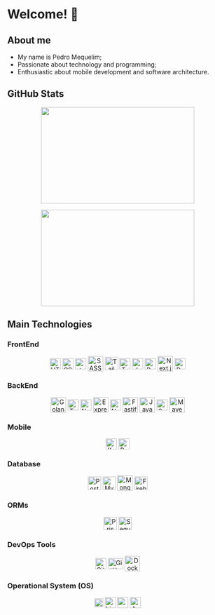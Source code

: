 # Welcome! 👋

## About me
<div>
  <ul>
    <li>My name is Pedro Mequelim;</li>
    <li>Passionate about technology and programming;</li>
    <li>Enthusiastic about mobile development and software architecture.</li>
  </ul>
</div>

## GitHub Stats

<div align="center">
  <!-- <img
    height="220rem"
    width="650rem"
    src="https://github-profile-summary-cards.vercel.app/api/cards/profile-details?username=phms02&theme=github_dark"
  /> -->

  <img
    height="220rem"
    width="350rem"
    src="https://github-profile-summary-cards.vercel.app/api/cards/repos-per-language?username=phms02&theme=github_dark"
  />

  <img
    height="220rem"
    width="350rem"
    src="https://github-profile-summary-cards.vercel.app/api/cards/most-commit-language?username=phms02&theme=github_dark"
  />

  <!-- <img
    height="220rem"
    width="350rem"
    src="https://github-profile-summary-cards.vercel.app/api/cards/stats?username=phms02&theme=github_dark"
  /> -->

  <!-- <img
    height="220rem"
    width="350rem"
    src="https://github-profile-summary-cards.vercel.app/api/cards/productive-time?username=phms02&theme=github_dark&utcOffset=8"
  /> -->
</div>

## Main Technologies

### FrontEnd

<div align="center">
  <img alt="HTML" align="center" height="25" width="25" src="https://cdn.jsdelivr.net/gh/devicons/devicon@latest/icons/html5/html5-original.svg" />
  <img alt="CSS" align="center" height="25" width="25" src="https://cdn.jsdelivr.net/gh/devicons/devicon@latest/icons/css3/css3-original.svg" />
  <img alt="styled-components" align="center" height="25" width="25" src="https://skillicons.dev/icons?i=styledcomponents" />
  <img alt="SASS" align="center" height="35" width="35" src="https://cdn.jsdelivr.net/gh/devicons/devicon@latest/icons/sass/sass-original.svg" />
  <img alt="Tailwind CSS" align="center" height="30" width="30" src="https://cdn.jsdelivr.net/gh/devicons/devicon@latest/icons/tailwindcss/tailwindcss-original.svg" />
  <img alt="TypeScript" align="center" height="25" width="25" src="https://cdn.jsdelivr.net/gh/devicons/devicon@latest/icons/typescript/typescript-original.svg" />
  <img alt="JavaScript" align="center" height="25" width="25" src="https://cdn.jsdelivr.net/gh/devicons/devicon@latest/icons/javascript/javascript-original.svg" />
  <!-- <img alt="Angular" align="center" height="25" width="25" src="https://cdn.jsdelivr.net/gh/devicons/devicon@latest/icons/angularjs/angularjs-original.svg" /> -->
  <img alt="React.js" align="center" height="25" width="25" src="https://cdn.jsdelivr.net/gh/devicons/devicon@latest/icons/react/react-original.svg" />
  <img alt="Next.js" align="center" height="35" width="35" src="https://cdn.jsdelivr.net/gh/devicons/devicon@latest/icons/nextjs/nextjs-original-wordmark.svg" />
  <img alt="Redux.js" align="center" height="25" width="25" src="https://cdn.jsdelivr.net/gh/devicons/devicon@latest/icons/redux/redux-original.svg" />
</div>

### BackEnd

<div align="center">
  <img alt="Golang" align="center" height="35" width="35" src="https://cdn.jsdelivr.net/gh/devicons/devicon@latest/icons/go/go-original-wordmark.svg" />
  <!-- <img alt="Dart" align="center" height="25" width="25" src="https://cdn.jsdelivr.net/gh/devicons/devicon@latest/icons/dart/dart-original.svg" /> -->
  <img alt="TypeScript" align="center" height="25" width="25" src="https://cdn.jsdelivr.net/gh/devicons/devicon@latest/icons/typescript/typescript-original.svg" />
  <img alt="Node.js" align="center" height="25" width="25" src="https://cdn.jsdelivr.net/gh/devicons/devicon@latest/icons/nodejs/nodejs-original.svg" />
  <img alt="Express.js" align="center" height="35" width="35" src="https://cdn.jsdelivr.net/gh/devicons/devicon@latest/icons/express/express-original.svg" />
  <img alt="NestJS" align="center" height="25" width="25" src="https://cdn.jsdelivr.net/gh/devicons/devicon@latest/icons/nestjs/nestjs-original.svg" />
  <img alt="Fastify" align="center" height="35" width="35" src="https://cdn.jsdelivr.net/gh/devicons/devicon@latest/icons/fastify/fastify-original.svg" />
  <!-- <img alt="Python" align="center" height="30" width="30" src="https://cdn.jsdelivr.net/gh/devicons/devicon@latest/icons/python/python-original.svg" />
  <img alt="Django" align="center" height="25" width="25" src="https://cdn.jsdelivr.net/gh/devicons/devicon@latest/icons/django/django-plain.svg" />
  <img alt="Flask" align="center" height="30" width="30" src="https://cdn.jsdelivr.net/gh/devicons/devicon@latest/icons/flask/flask-original.svg" />
  <img alt="FastAPI" align="center" height="25" width="25" src="https://cdn.jsdelivr.net/gh/devicons/devicon@latest/icons/fastapi/fastapi-original.svg" /
  <img alt="C#" align="center" height="30" width="30" src="https://cdn.jsdelivr.net/gh/devicons/devicon@latest/icons/csharp/csharp-original.svg" />
  <img alt=".NET" align="center" height="35" width="35" src="https://cdn.jsdelivr.net/gh/devicons/devicon@latest/icons/dot-net/dot-net-original.svg" />
  <img alt=".NET Core" align="center" height="28" width="28" src="https://cdn.jsdelivr.net/gh/devicons/devicon@latest/icons/dotnetcore/dotnetcore-original.svg" />> -->
  <img alt="Java" align="center" height="35" width="35" src="https://cdn.jsdelivr.net/gh/devicons/devicon@latest/icons/java/java-original.svg" />
  <img alt="Spring Boot" align="center" height="25" width="25" src="https://cdn.jsdelivr.net/gh/devicons/devicon@latest/icons/spring/spring-original.svg" />
  <img alt="Maven" align="center" height="35" width="35" src="https://cdn.jsdelivr.net/gh/devicons/devicon@latest/icons/maven/maven-original.svg" />
</div>

### Mobile

<div align="center">
  <img alt="Kotlin" align="center" height="25" width="25" src="https://cdn.jsdelivr.net/gh/devicons/devicon@latest/icons/kotlin/kotlin-original.svg" />
  <!-- <img alt="Swift" align="center" height="25" width="25" src="https://cdn.jsdelivr.net/gh/devicons/devicon@latest/icons/swift/swift-original.svg" /> -->
  <img alt="React Native" align="center" height="25" width="25" src="https://cdn.jsdelivr.net/gh/devicons/devicon@latest/icons/react/react-original.svg" />
  <!-- <img alt="Flutter" align="center" height="25" width="25" src="https://cdn.jsdelivr.net/gh/devicons/devicon@latest/icons/flutter/flutter-original.svg" /> -->
</div>

<!-- ### API

<div align="center">
  <img alt="GraphQL" align="center" height="35" width="35" src="https://cdn.jsdelivr.net/gh/devicons/devicon@latest/icons/graphql/graphql-plain.svg" />
</div> -->

### Database

<div align="center">
  <!-- <img alt="Oracle SQL" align="center" height="45" width="45" src="https://cdn.jsdelivr.net/gh/devicons/devicon@latest/icons/oracle/oracle-original.svg" /> -->
  <img alt="PostgreSQL" align="center" height="30" width="30" src="https://cdn.jsdelivr.net/gh/devicons/devicon@latest/icons/postgresql/postgresql-original.svg" />
  <img alt="MySQL" align="center" height="30" width="30" src="https://cdn.jsdelivr.net/gh/devicons/devicon@latest/icons/mysql/mysql-original.svg" />
  <img alt="MongoDB" align="center" height="35" width="35" src="https://cdn.jsdelivr.net/gh/devicons/devicon@latest/icons/mongodb/mongodb-original.svg" />
  <!-- <img alt="DynamoDB" align="center" height="35" width="35" src="https://cdn.jsdelivr.net/gh/devicons/devicon@latest/icons/dynamodb/dynamodb-original.svg" />
  <img alt="Cassandra" align="center" height="35" width="35" src="https://cdn.jsdelivr.net/gh/devicons/devicon@latest/icons/cassandra/cassandra-original.svg" />
  <img align="center" height="50" width="45" src="https://cdn.jsdelivr.net/gh/devicons/devicon@latest/icons/neo4j/neo4j-original-wordmark.svg" /> -->
  <img alt="Firebase" align="center" height="30" width="30" src="https://cdn.jsdelivr.net/gh/devicons/devicon@latest/icons/firebase/firebase-original.svg" />
  <!-- <img alt="Redis" align="center" height="35" width="35" src="https://cdn.jsdelivr.net/gh/devicons/devicon@latest/icons/redis/redis-original.svg" /> -->
</div>

### ORMs

<div align="center">
  <img alt="Prisma" align="center" height="30" width="30" src="https://cdn.jsdelivr.net/gh/devicons/devicon@latest/icons/prisma/prisma-original.svg" />
  <img alt="Sequelize" align="center" height="30" width="30" src="https://cdn.jsdelivr.net/gh/devicons/devicon@latest/icons/sequelize/sequelize-original.svg" />
  <!-- <img alt="Hibernate" align="center" height="30" width="30" src="https://cdn.jsdelivr.net/gh/devicons/devicon@latest/icons/hibernate/hibernate-original.svg" /> -->
</div>

<!-- ### Software Testing

<div align="center">
  <img alt="JUnit" align="center" height="40" width="40" src="https://cdn.jsdelivr.net/gh/devicons/devicon@latest/icons/junit/junit-original-wordmark.svg" />
  <img alt="Selenium" align="center" height="35" width="35" src="https://cdn.jsdelivr.net/gh/devicons/devicon@latest/icons/selenium/selenium-original.svg" />
  <img alt="Jest" align="center" height="35" width="35" src="https://cdn.jsdelivr.net/gh/devicons/devicon@latest/icons/jest/jest-plain.svg" />
  <img alt="Cypress" align="center" height="35" width="35" src="https://cdn.jsdelivr.net/gh/devicons/devicon@latest/icons/cypressio/cypressio-original.svg" />
</div> -->

<!-- ### Cloud & Hosting

<div align="center">
  <img alt="AWS" align="center" height="35" width="35" src="https://cdn.jsdelivr.net/gh/devicons/devicon@latest/icons/amazonwebservices/amazonwebservices-original-wordmark.svg" />
  <img alt="Azure" align="center" height="35" width="35" src="https://cdn.jsdelivr.net/gh/devicons/devicon@latest/icons/azure/azure-original.svg" />
  <img alt="Vercel" align="center" height="50" width="50" src="https://cdn.jsdelivr.net/gh/devicons/devicon@latest/icons/vercel/vercel-original-wordmark.svg" />
  <img alt="Heroku" align="center" height="35" width="35" src="https://cdn.jsdelivr.net/gh/devicons/devicon@latest/icons/heroku/heroku-original.svg" />
  <img alt="Netlify" align="center" height="50" width="50" src="https://cdn.jsdelivr.net/gh/devicons/devicon@latest/icons/netlify/netlify-original-wordmark.svg" />
</div> -->

### DevOps Tools

<div align="center">
  <img alt="Git" align="center" height="25" width="25" src="https://cdn.jsdelivr.net/gh/devicons/devicon@latest/icons/git/git-original.svg" />
  <img alt="GitHub" align="center" height="25" width="35" src="https://cdn.jsdelivr.net/gh/devicons/devicon@latest/icons/github/github-original.svg" />
  <img alt="Docker" align="center" height="35" width="35" src="https://cdn.jsdelivr.net/gh/devicons/devicon@latest/icons/docker/docker-original.svg" />
  <!-- <img alt="Kubernetes" align="center" height="35" width="35" src="https://cdn.jsdelivr.net/gh/devicons/devicon@latest/icons/kubernetes/kubernetes-original.svg" /> -->
</div>

### Operational System (OS)

<div align="center">
  <img alt="Windows" align="center" height="20" width="20" src="https://cdn.jsdelivr.net/gh/devicons/devicon@latest/icons/windows11/windows11-original.svg" />
  <img alt="Linux" align="center" height="25" width="25" src="https://cdn.jsdelivr.net/gh/devicons/devicon@latest/icons/linux/linux-original.svg" />
  <img alt="macOS / iOS" align="center" height="25" width="25" src="https://cdn.jsdelivr.net/gh/devicons/devicon@latest/icons/apple/apple-original.svg" />
  <img alt="Android" align="center" height="25" width="25" src="https://cdn.jsdelivr.net/gh/devicons/devicon@latest/icons/android/android-plain.svg" />
</div>